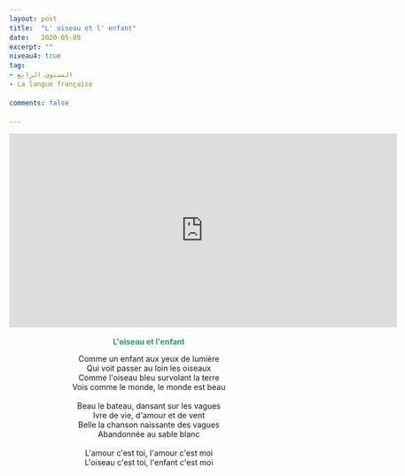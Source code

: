 ```yaml
---
layout: post
title:  "L' oiseau et l' enfant"
date:   2020-05-09
excerpt: ""
niveau4: true
tag:
- المستوى الرابع 
- La langue française

comments: false

---
```


<center>
		   <img style="display: none;" src="/assets/img/thumbnails/chanson7-SanabilMedia.com.jpg" alt="" width="1" height="1">
<iframe width="700px" height="350px" src="https://www.youtube.com/embed/d62wj5GEOok?rel=0&controls=1&showinfo=0&modestbranding=1&enablejsapi=1" allowfullscreen frameborder="0" ></iframe>

<br>
<p><span style="color: #339966;"><strong>L'oiseau et l'enfant</strong></span></p>
<p>Comme un enfant aux yeux de lumi&egrave;re<br />Qui voit passer au loin les oiseaux<br />Comme l'oiseau bleu survolant la terre<br />Vois comme le monde, le monde est beau<br /><br />Beau le bateau, dansant sur les vagues<br />Ivre de vie, d'amour et de vent<br />Belle la chanson naissante des vagues<br />Abandonn&eacute;e au sable blanc<br /><br />L'amour c'est toi, l'amour c'est moi<br />L'oiseau c'est toi, l'enfant c'est moi</p>
  	
</center>

